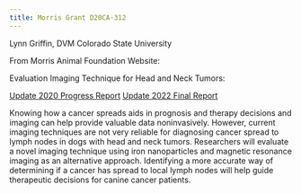 ```yaml
---
title: Morris Grant D20CA-312
---
```

Lynn Griffin, DVM  Colorado State University

From Morris Animal Foundation Website:

Evaluation Imaging Technique for Head and Neck Tumors:

[Update 2020 Progress Report](/files/D20CA312ProgressReport.pdf)
[Update 2022 Final Report](/files/D20CA312FinalReport.pdf)

Knowing how a cancer spreads aids in prognosis and therapy decisions and imaging can help provide valuable data noninvasively. However, current imaging techniques are not very reliable for diagnosing cancer spread to lymph nodes in dogs with head and neck tumors. Researchers will evaluate a novel imaging technique using iron nanoparticles and magnetic resonance imaging as an alternative approach. Identifying a more accurate way of determining if a cancer has spread to local lymph nodes will help guide therapeutic decisions for canine cancer patients. ﻿
